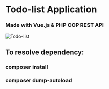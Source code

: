 # Todo-list Application
### Made with Vue.js & PHP OOP REST API

![Todo-list](https://ibb.co/34zx2Rp)

## To resolve dependency:
### composer install
### composer dump-autoload